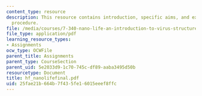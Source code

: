 ```yaml
---
content_type: resource
description: This resource contains introduction, specific aims, and experimental
  procedure.
file: /media/courses/7-340-nano-life-an-introduction-to-virus-structure-and-assembly-fall-2005/25fae21b664b7f435fe16015eeef8ffc_hf_nanolifefinal.pdf
file_type: application/pdf
learning_resource_types:
- Assignments
ocw_type: OCWFile
parent_title: Assignments
parent_type: CourseSection
parent_uid: 5e2033d9-1c70-745c-df89-aaba3495d50b
resourcetype: Document
title: hf_nanolifefinal.pdf
uid: 25fae21b-664b-7f43-5fe1-6015eeef8ffc
---
```

